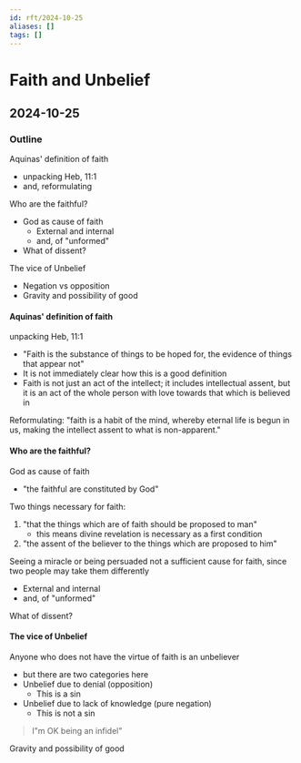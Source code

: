 ```yaml
---
id: rft/2024-10-25
aliases: []
tags: []
---
```


# Faith and Unbelief

## 2024-10-25

### Outline
Aquinas' definition of faith
- unpacking Heb, 11:1
- and, reformulating 

Who are the faithful?
- God as cause of faith
    - External and internal
    - and, of "unformed"
- What of dissent?

The vice of Unbelief
- Negation vs opposition
- Gravity and possibility of good


#### Aquinas' definition of faith
unpacking Heb, 11:1
- "Faith is the substance of things to be hoped for, the evidence of things
that appear not"
- It is not immediately clear how this is a good definition
- Faith is not just an act of the intellect; it includes intellectual assent, but
it is an act of the whole person with love towards that which is believed in

Reformulating:
"faith is a habit of the mind, whereby eternal life is begun in us, making the
intellect assent to what is non-apparent."

#### Who are the faithful?
God as cause of faith
- "the faithful are constituted by God"

Two things necessary for faith:
1. "that the things which are of faith should be proposed to man"
    - this means divine revelation is necessary as a first condition
2. "the assent of the believer to the things which are proposed to him"


Seeing a miracle or being persuaded not a sufficient cause for faith, since
two people may take them differently

- External and internal
- and, of "unformed"

What of dissent?

#### The vice of Unbelief
Anyone who does not have the virtue of faith is an unbeliever
- but there are two categories here
- Unbelief due to denial (opposition)
    - This is a sin
- Unbelief due to lack of knowledge (pure negation)
    - This is not a sin

> I"m OK being an infidel"

Gravity and possibility of good























